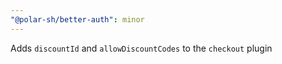 ```yaml
---
"@polar-sh/better-auth": minor
---
```


Adds `discountId` and `allowDiscountCodes` to the `checkout` plugin
